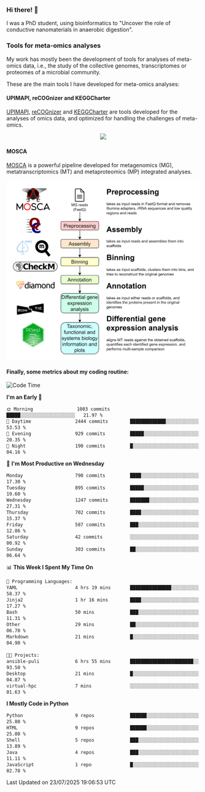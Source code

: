 ### Hi there! 👋

I was a PhD student, using bioinformatics to "Uncover the role of conductive nanomaterials in anaerobic digestion".

### Tools for meta-omics analyses

My work has mostly been the development of tools for analyses of meta-omics data, i.e., the study of the collective genomes, transcriptomes or proteomes of a microbial community.

These are the main tools I have developed for meta-omics analyses:

#### UPIMAPI, reCOGnizer and KEGGCharter

[UPIMAPI](https://github.com/iquasere/UPIMAPI), [reCOGnizer](https://github.com/iquasere/reCOGnizer) and [KEGGCharter](https://github.com/iquasere/KEGGCharter) are tools developed for the analyses of omics data, and optimized for handling the challenges of meta-omics.

<p align="center">
    <img src="assets/annotation_paper.png">
</p>

#### MOSCA

[MOSCA](https://github.com/iquasere/MOSCA) is a powerful pipeline developed for metagenomics (MG), metatranscriptomics (MT) and metaproteomics (MP) integrated analyses.

<p align="center">
    <img src="assets/mosca_workflow.png" align="center" width="700">
</p>


#### Finally, some metrics about my coding routine:

<!--START_SECTION:waka-->
![Code Time](http://img.shields.io/badge/Code%20Time-988%20hrs%2020%20mins-blue)

**I'm an Early 🐤** 

```text
🌞 Morning                1003 commits        █████░░░░░░░░░░░░░░░░░░░░   21.97 % 
🌆 Daytime                2444 commits        █████████████░░░░░░░░░░░░   53.53 % 
🌃 Evening                929 commits         █████░░░░░░░░░░░░░░░░░░░░   20.35 % 
🌙 Night                  190 commits         █░░░░░░░░░░░░░░░░░░░░░░░░   04.16 % 
```
📅 **I'm Most Productive on Wednesday** 

```text
Monday                   790 commits         ████░░░░░░░░░░░░░░░░░░░░░   17.30 % 
Tuesday                  895 commits         █████░░░░░░░░░░░░░░░░░░░░   19.60 % 
Wednesday                1247 commits        ███████░░░░░░░░░░░░░░░░░░   27.31 % 
Thursday                 702 commits         ████░░░░░░░░░░░░░░░░░░░░░   15.37 % 
Friday                   587 commits         ███░░░░░░░░░░░░░░░░░░░░░░   12.86 % 
Saturday                 42 commits          ░░░░░░░░░░░░░░░░░░░░░░░░░   00.92 % 
Sunday                   303 commits         ██░░░░░░░░░░░░░░░░░░░░░░░   06.64 % 
```


📊 **This Week I Spent My Time On** 

```text
💬 Programming Languages: 
YAML                     4 hrs 19 mins       ███████████████░░░░░░░░░░   58.37 % 
Jinja2                   1 hr 16 mins        ████░░░░░░░░░░░░░░░░░░░░░   17.27 % 
Bash                     50 mins             ███░░░░░░░░░░░░░░░░░░░░░░   11.31 % 
Other                    29 mins             ██░░░░░░░░░░░░░░░░░░░░░░░   06.70 % 
Markdown                 21 mins             █░░░░░░░░░░░░░░░░░░░░░░░░   04.90 % 

🐱‍💻 Projects: 
ansible-puli             6 hrs 55 mins       ███████████████████████░░   93.50 % 
Desktop                  21 mins             █░░░░░░░░░░░░░░░░░░░░░░░░   04.87 % 
virtual-hpc              7 mins              ░░░░░░░░░░░░░░░░░░░░░░░░░   01.63 % 
```

**I Mostly Code in Python** 

```text
Python                   9 repos             ██████░░░░░░░░░░░░░░░░░░░   25.00 % 
HTML                     9 repos             ██████░░░░░░░░░░░░░░░░░░░   25.00 % 
Shell                    5 repos             ███░░░░░░░░░░░░░░░░░░░░░░   13.89 % 
Java                     4 repos             ███░░░░░░░░░░░░░░░░░░░░░░   11.11 % 
JavaScript               1 repo              █░░░░░░░░░░░░░░░░░░░░░░░░   02.78 % 
```




 Last Updated on 23/07/2025 19:06:53 UTC
<!--END_SECTION:waka-->
